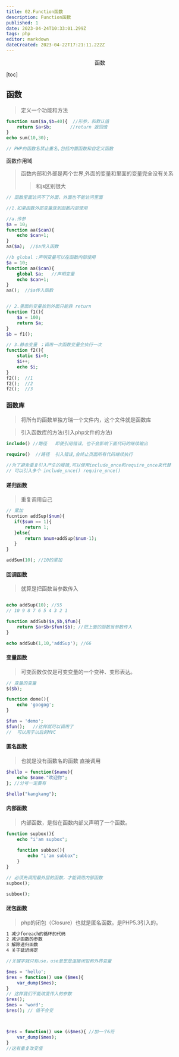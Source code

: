 ```yaml
---
title: 02.Function函数
description: Function函数
published: 1
date: 2023-04-24T10:33:01.299Z
tags: php
editor: markdown
dateCreated: 2023-04-22T17:21:11.222Z
---
```


<center>函数</center>

[toc]

## 函数

> 定义一个功能和方法

```php
function sum($a,$b=40){  //形参，和默认值
	return $a+$b;		//return 返回值
}
echo sum(10,30);

// PHP的函数名禁止重名,包括内置函数和自定义函数
```



函数作用域

> 函数内部和外部是两个世界,外面的变量和里面的变量完全没有关系
>
> > 和js区别很大

```php
// 函数里面访问不了外面，外面也不能访问里面

//1.如果函数外部变量放到函数内部使用

//a.传参
$a = 10;
function aa($can){
    echo $can+1;
}
aa($a);  //$a传入函数

//b global :声明变量可以在函数内部使用
$a = 10;
function aa($can){
    global $a;   //声明变量
    echo $can+1;
}
aa();  //$a传入函数


// 2.里面的变量放到外面只能靠 return
function f1(){
    $a = 100;
    return $a;
}
$b = f1(); 

// 3.静态变量 ；调用一次函数变量会执行一次
function f2(){
    static $i=0;
    $i++;
    echo $i;
}
f2();  //1
f2();  //2
f2();  //3
```



### 函数库

> 将所有的函数单独方瑞一个文件内，这个文件就是函数库

>  引入函数库的方法(引入php文件的方法)

```php
include() //路径   即使引用错误，也不会影响下面代码的继续输出
   
require()  //路径  引入错误,会终止页面所有代码继续执行

//为了避免重复引入产生的报错,可以使用include_once和require_once来代替
// 可以引入多个 include_once() require_once()
```



#### 递归函数

> 重复调用自己

```php
// 累加
fucntion addSup($num){
   if($sum == 1){
       return 1;
   }else{
       return $num+addSup($num-1);
   }
}

addSum(10); //10的累加
```



#### 回调函数

> 就算是把函数当参数传入

```php

echo addSup(10); //55
// 10 9 8 7 6 5 4 3 2 1 

function addSub($a,$b,$fun){
    return $a+$b+$fun($b); //把上面的函数当参数传入
}

echo addSub(1,10,'addSup'); //66

```



#### 变量函数

> 可变函数仅仅是可变变量的一个变种、变形表达。

```php
// 变量的变量
$($b);

function dome(){
    echo 'googog';
}

$fun = 'demo';
$fun();   //这样就可以调用了
//  可以用于以后的MVC
```



#### 匿名函数

> 也就是没有函数名的函数   直接调用

```php
$hello = function($name){
    echo $name."欢迎你";
}; //分号一定要有

$hello("kangkang");

```



#### 内部函数

> 内部函数，是指在函数内部又声明了一个函数。

```php
function supbox(){
    echo "i'am supbox";
    
    function subbox(){
        echo "i'am subbox";
    }
}

// 必须先调用最外层的函数，才能调用内部函数
supbox();

subbox();
```



#### 闭包函数

> php的闭包（Closure）也就是匿名函数。是PHP5.3引入的。

```txt
1 减少foreach的循环的代码
2 减少函数的参数
3 解除递归函数
4 关于延迟绑定
```

```php
//关键字就只有use，use意思是连接闭包和外界变量

$mes = 'hello';
$res = function() use ($mes){
    var_dump($mes);
}
// 这样我们不能改变传入的参数
$res();
$mes = 'word';
$res(); // 值不会变



$res = function() use (&$mes){ //加一个&符
    var_dump($mes);
}
//这有重复改变值
```

